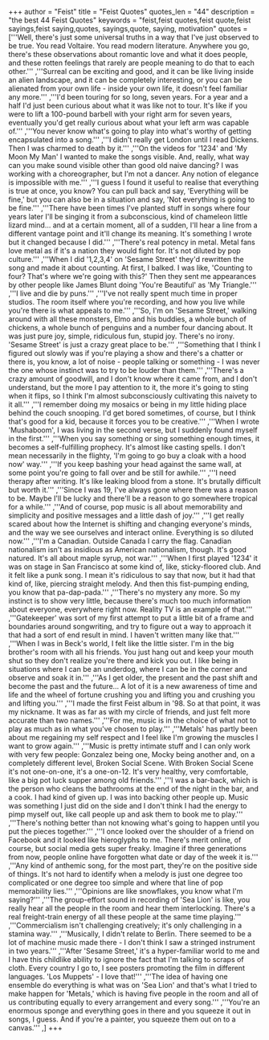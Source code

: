 +++
author = "Feist"
title = "Feist Quotes"
quotes_len = "44"
description = "the best 44 Feist Quotes"
keywords = "feist,feist quotes,feist quote,feist sayings,feist saying,quotes, sayings,quote, saying, motivation"
quotes = ['''Well, there's just some universal truths in a way that I've just observed to be true. You read Voltaire. You read modern literature. Anywhere you go, there's these observations about romantic love and what it does people, and these rotten feelings that rarely are people meaning to do that to each other.''' ,'''Surreal can be exciting and good, and it can be like living inside an alien landscape, and it can be completely interesting, or you can be alienated from your own life - inside your own life, it doesn't feel familiar any more.''' ,'''I'd been touring for so long, seven years. For a year and a half I'd just been curious about what it was like not to tour. It's like if you were to lift a 100-pound barbell with your right arm for seven years, eventually you'd get really curious about what your left arm was capable of.''' ,'''You never know what's going to play into what's worthy of getting encapsulated into a song.''' ,'''I didn't really get London until I read Dickens. Then I was charmed to death by it.''' ,'''On the videos for '1234' and 'My Moon My Man' I wanted to make the songs visible. And, really, what way can you make sound visible other than good old naive dancing? I was working with a choreographer, but I'm not a dancer. Any notion of elegance is impossible with me.''' ,'''I guess I found it useful to realise that everything is true at once, you know? You can pull back and say, 'Everything will be fine,' but you can also be in a situation and say, 'Not everything is going to be fine.''' ,'''There have been times I've planted stuff in songs where four years later I'll be singing it from a subconscious, kind of chameleon little lizard mind... and at a certain moment, all of a sudden, I'll hear a line from a different vantage point and it'll change its meaning. It's something I wrote but it changed because I did.''' ,'''There's real potency in metal. Metal fans love metal as if it's a nation they would fight for. It's not diluted by pop culture.''' ,'''When I did '1,2,3,4' on 'Sesame Street' they'd rewritten the song and made it about counting. At first, I balked. I was like, 'Counting to four? That's where we're going with this?' Then they sent me appearances by other people like James Blunt doing 'You're Beautiful' as 'My Triangle.''' ,'''I live and die by puns.''' ,'''I've not really spent much time in proper studios. The room itself where you're recording, and how you live while you're there is what appeals to me.''' ,'''So, I'm on 'Sesame Street,' walking around with all these monsters, Elmo and his buddies, a whole bunch of chickens, a whole bunch of penguins and a number four dancing about. It was just pure joy, simple, ridiculous fun, stupid joy. There's no irony. 'Sesame Street' is just a crazy great place to be.''' ,'''Something that I think I figured out slowly was if you're playing a show and there's a chatter or there is, you know, a lot of noise - people talking or something - I was never the one whose instinct was to try to be louder than them.''' ,'''There's a crazy amount of goodwill, and I don't know where it came from, and I don't understand, but the more I pay attention to it, the more it's going to sting when it flips, so I think I'm almost subconsciously cultivating this naivety to it all.''' ,'''I remember doing my mosaics or being in my little hiding place behind the couch snooping. I'd get bored sometimes, of course, but I think that's good for a kid, because it forces you to be creative.''' ,'''When I wrote 'Mushaboom', I was living in the second verse, but I suddenly found myself in the first.''' ,'''When you say something or sing something enough times, it becomes a self-fulfilling prophecy. It's almost like casting spells. I don't mean necessarily in the flighty, 'I'm going to go buy a cloak with a hood now' way.''' ,'''If you keep bashing your head against the same wall, at some point you're going to fall over and be still for awhile.''' ,'''I need therapy after writing. It's like leaking blood from a stone. It's brutally difficult but worth it.''' ,'''Since I was 19, I've always gone where there was a reason to be. Maybe I'll be lucky and there'll be a reason to go somewhere tropical for a while.''' ,'''And of course, pop music is all about memorability and simplicity and positive messages and a little dash of joy.''' ,'''I get really scared about how the Internet is shifting and changing everyone's minds, and the way we see ourselves and interact online. Everything is so diluted now.''' ,'''I'm a Canadian. Outside Canada I carry the flag. Canadian nationalism isn't as insidious as American nationalism, though. It's good natured. It's all about maple syrup, not war.''' ,'''When I first played '1234' it was on stage in San Francisco at some kind of, like, sticky-floored club. And it felt like a punk song. I mean it's ridiculous to say that now, but it had that kind of, like, piercing straight melody. And then this fist-pumping ending, you know that pa-dap-pada.''' ,'''There's no mystery any more. So my instinct is to show very little, because there's much too much information about everyone, everywhere right now. Reality TV is an example of that.''' ,'''Gatekeeper' was sort of my first attempt to put a little bit of a frame and boundaries around songwriting, and try to figure out a way to approach it that had a sort of end result in mind. I haven't written many like that.''' ,'''When I was in Beck's world, I felt like the little sister. I'm in the big brother's room with all his friends. You just hang out and keep your mouth shut so they don't realize you're there and kick you out. I like being in situations where I can be an underdog, where I can be in the corner and observe and soak it in.''' ,'''As I get older, the present and the past shift and become the past and the future... A lot of it is a new awareness of time and life and the wheel of fortune crushing you and lifting you and crushing you and lifting you.''' ,'''I made the first Feist album in '98. So at that point, it was my nickname. It was as far as with my circle of friends, and just felt more accurate than two names.''' ,'''For me, music is in the choice of what not to play as much as in what you've chosen to play.''' ,'''Metals' has partly been about me regaining my self respect and I feel like I'm growing the muscles I want to grow again.''' ,'''Music is pretty intimate stuff and I can only work with very few people: Gonzalez being one, Mocky being another and, on a completely different level, Broken Social Scene. With Broken Social Scene it's not one-on-one, it's a one-on-12. It's very healthy, very comfortable, like a big pot luck supper among old friends.''' ,'''I was a bar-back, which is the person who cleans the bathrooms at the end of the night in the bar, and a cook. I had kind of given up. I was into backing other people up. Music was something I just did on the side and I don't think I had the energy to pimp myself out, like call people up and ask them to book me to play.''' ,'''There's nothing better than not knowing what's going to happen until you put the pieces together.''' ,'''I once looked over the shoulder of a friend on Facebook and it looked like hieroglyphs to me. There's merit online, of course, but social media gets super freaky. Imagine if three generations from now, people online have forgotten what date or day of the week it is.''' ,'''Any kind of anthemic song, for the most part, they're on the positive side of things. It's not hard to identify when a melody is just one degree too complicated or one degree too simple and where that line of pop memorability lies.''' ,'''Opinions are like snowflakes, you know what I'm saying?''' ,'''The group-effort sound in recording of 'Sea Lion' is like, you really hear all the people in the room and hear them interlocking. There's a real freight-train energy of all these people at the same time playing.''' ,'''Commercialism isn't challenging creatively; it's only challenging in a stamina way.''' ,'''Musically, I didn't relate to Berlin. There seemed to be a lot of machine music made there - I don't think I saw a stringed instrument in two years.''' ,'''After 'Sesame Street,' it's a hyper-familiar world to me and I have this childlike ability to ignore the fact that I'm talking to scraps of cloth. Every country I go to, I see posters promoting the film in different languages. 'Los Muppets' - I love that!''' ,'''The idea of having one ensemble do everything is what was on 'Sea Lion' and that's what I tried to make happen for 'Metals,' which is having five people in the room and all of us contributing equally to every arrangement and every song.''' ,'''You're an enormous sponge and everything goes in there and you squeeze it out in songs, I guess. And if you're a painter, you squeeze them out on to a canvas.''' ,]
+++